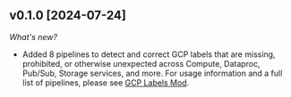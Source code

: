 ## v0.1.0 [2024-07-24]

_What's new?_

- Added 8 pipelines to detect and correct GCP labels that are missing, prohibited, or otherwise unexpected across Compute, Dataproc, Pub/Sub, Storage services, and more. For usage information and a full list of pipelines, please see [GCP Labels Mod](https://hub.flowpipe.io/mods/turbot/gcp_labels).
